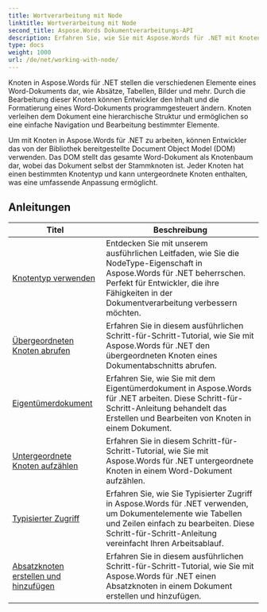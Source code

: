 ```yaml
---
title: Wortverarbeitung mit Node
linktitle: Wortverarbeitung mit Node
second_title: Aspose.Words Dokumentverarbeitungs-API
description: Erfahren Sie, wie Sie mit Aspose.Words für .NET mit Knoten in Word-Dokumenten arbeiten. Detaillierte Tutorials mit Codebeispielen.
type: docs
weight: 1000
url: /de/net/working-with-node/
---
```

Knoten in Aspose.Words für .NET stellen die verschiedenen Elemente eines Word-Dokuments dar, wie Absätze, Tabellen, Bilder und mehr. Durch die Bearbeitung dieser Knoten können Entwickler den Inhalt und die Formatierung eines Word-Dokuments programmgesteuert ändern. Knoten verleihen dem Dokument eine hierarchische Struktur und ermöglichen so eine einfache Navigation und Bearbeitung bestimmter Elemente.

Um mit Knoten in Aspose.Words für .NET zu arbeiten, können Entwickler das von der Bibliothek bereitgestellte Document Object Model (DOM) verwenden. Das DOM stellt das gesamte Word-Dokument als Knotenbaum dar, wobei das Dokument selbst der Stammknoten ist. Jeder Knoten hat einen bestimmten Knotentyp und kann untergeordnete Knoten enthalten, was eine umfassende Anpassung ermöglicht.

 ## Anleitungen
| Titel | Beschreibung |
| --- | --- |
| [Knotentyp verwenden](./use-node-type/) | Entdecken Sie mit unserem ausführlichen Leitfaden, wie Sie die NodeType-Eigenschaft in Aspose.Words für .NET beherrschen. Perfekt für Entwickler, die ihre Fähigkeiten in der Dokumentverarbeitung verbessern möchten. |
| [Übergeordneten Knoten abrufen](./get-parent-node/) | Erfahren Sie in diesem ausführlichen Schritt-für-Schritt-Tutorial, wie Sie mit Aspose.Words für .NET den übergeordneten Knoten eines Dokumentabschnitts abrufen. |
| [Eigentümerdokument](./owner-document/) | Erfahren Sie, wie Sie mit dem Eigentümerdokument in Aspose.Words für .NET arbeiten. Diese Schritt-für-Schritt-Anleitung behandelt das Erstellen und Bearbeiten von Knoten in einem Dokument. |
| [Untergeordnete Knoten aufzählen](./enumerate-child-nodes/) | Erfahren Sie in diesem Schritt-für-Schritt-Tutorial, wie Sie mit Aspose.Words für .NET untergeordnete Knoten in einem Word-Dokument aufzählen. |
| [Typisierter Zugriff](./typed-access/) | Erfahren Sie, wie Sie Typisierter Zugriff in Aspose.Words für .NET verwenden, um Dokumentelemente wie Tabellen und Zeilen einfach zu bearbeiten. Diese Schritt-für-Schritt-Anleitung vereinfacht Ihren Arbeitsablauf. |
| [Absatzknoten erstellen und hinzufügen](./create-and-add-paragraph-node/) | Erfahren Sie in diesem ausführlichen Schritt-für-Schritt-Tutorial, wie Sie mit Aspose.Words für .NET einen Absatzknoten in einem Dokument erstellen und hinzufügen. |